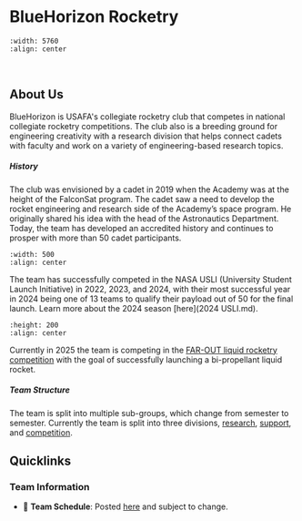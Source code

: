 # BlueHorizon Rocketry

```{image} ./pictures/BlueHorizonteampic.jpg  
:width: 5760  
:align: center  
```  
<br>

## About Us 

BlueHorizon is USAFA's collegiate rocketry club that competes in national collegiate rocketry competitions. The club also is a breeding ground for engineering creativity with a research division that helps connect cadets with faculty and work on a variety of engineering-based research topics.

##### History 
The club was envisioned by a cadet in 2019 when the Academy was at the height of the FalconSat program. The cadet saw a need to develop the rocket engineering and research side of the
Academy’s space program. He originally shared his idea with the head of the Astronautics Department. Today, the team has developed an accredited history and continues to prosper with more than 50 cadet participants. 

```{image} ./pictures/BlueHorizons_ClubAccomplishments_Image.jpg  
:width: 500 
:align: center  
``` 
The team has successfully competed in the NASA USLI (University Student Launch Initiative) in 2022, 2023, and 2024, with their most successful year in 2024 being one of 13 teams to qualify their payload out of 50 for the final launch. Learn more about the 2024 season [here](2024 USLI.md).

```{image} ./pictures/payload.jpg   
:height: 200
:align: center  
``` 
Currently in 2025 the team is competing in the [FAR-OUT liquid rocketry competition](https://www.faroutlaunch.org/teams) with the goal of successfully launching a bi-propellant liquid rocket. 

##### Team Structure
The team is split into multiple sub-groups, which change from semester to semester. Currently the team is split into three divisions, [research](research.md), [support](support.md), and [competition](competition.md). 

## Quicklinks
### Team Information
- 📆 **Team Schedule**: Posted [here](schedule.md) and subject to change.


